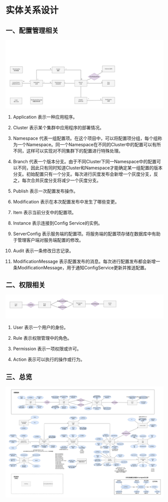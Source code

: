# 实体关系设计

## 一、配置管理相关

![ER](../asset/simple-er-1.png)

1. Application 表示一种应用程序。

2. Cluster 表示某个集群中应用程序的部署情况。

3. Namespace 代表一组配置项。在这个项目中，可以将配置项分组，每个组称为一个Namespace。同一个Namespace在不同的Cluster中的配置可以有所不同，这样可以实现对不同集群下的配置进行特殊处理。

4. Branch 代表一个版本分支。由于不同Cluster下同一Namespace中的配置可以不同，因此只有同时知道Cluster和Namespace才能确定某一组配置的版本分支。初始配置只有一个分支。每次进行灰度发布会新增一个灰度分支，反之，每次合并灰度分支将减少一个灰度分支。

5. Publish 表示一次配置发布操作。

6. Modification 表示在本次配置发布中发生了哪些变更。

7. Item 表示当前分支中的配置项。

8. Instance 表示连接到Config Service的实例。

9. ServerConfig 表示服务端的配置项。将服务端的配置项存储在数据库中有助于管理客户端对服务端配置的修改。

10. Audit 表示一条修改日志记录。

11. ModificationMessage 表示配置发布的消息。每次进行配置发布都会新增一条ModificationMessage，用于通知ConfigService更新并推送配置。

## 二、权限相关

![ER](../asset/simple-er-2.png)

1. User 表示一个用户的身份。

2. Rule 表示权限管理中的角色。

3. Permission 表示一项权限或许可。

4. Action 表示可以执行的操作或行为。

## 三、总览
![ER](../asset/entity-relationship.png)